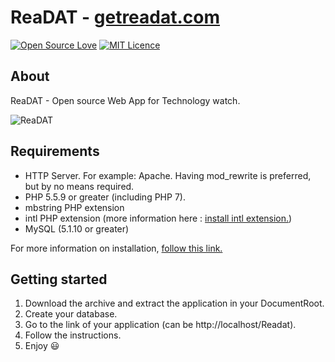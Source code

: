 # ReaDAT - [getreadat.com](https://getreadat.com/)

[![Open Source Love](https://badges.frapsoft.com/os/v1/open-source.svg?v=103)](https://github.com/Airmime/ReaDAT)
[![MIT Licence](https://badges.frapsoft.com/os/mit/mit.svg?v=103)](https://opensource.org/licenses/mit-license.php)


## About

ReaDAT - Open source Web App for Technology watch.

![ReaDAT](http://zupimages.net/up/17/04/5ip8.jpg)

## Requirements

- HTTP Server. For example: Apache. Having mod_rewrite is preferred, but by no means required.
- PHP 5.5.9 or greater (including PHP 7).
- mbstring PHP extension 
- intl PHP extension (more information here : [install intl extension.](http://php.net/manual/fr/intl.installation.php))
- MySQL (5.1.10 or greater)

For more information on installation, [follow this link.](https://book.cakephp.org/3.0/en/installation.html)

## Getting started

1. Download the archive and extract the application in your DocumentRoot.
2. Create your database.
3. Go to the link of your application (can be http://localhost/Readat).
4. Follow the instructions.
5. Enjoy :smiley:
